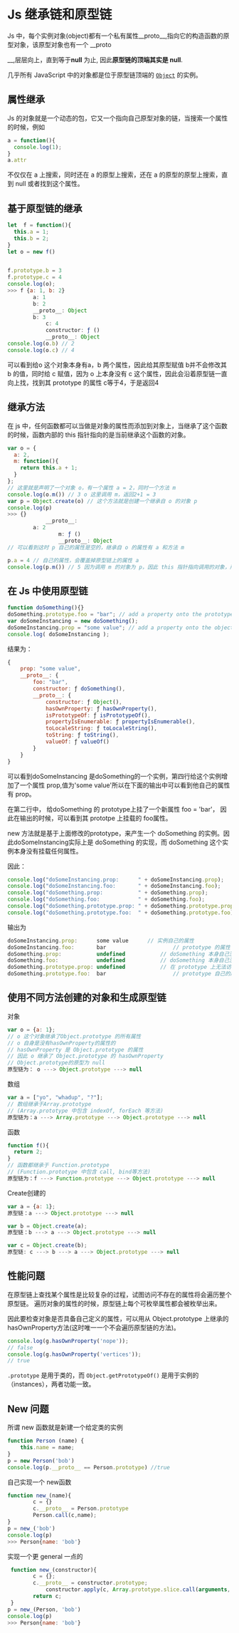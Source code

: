 # Js 继承链和原型链

Js 中，每个实例对象(object)都有一个私有属性\_\_proto\_\_,指向它的构造函数的原型对象，该原型对象也有一个 \_\_proto

\_\_,层层向上，直到等于**null** 为止, 因此**原型链的顶端其实是 null**.



几乎所有 JavaScript 中的对象都是位于原型链顶端的 [`Object`](https://developer.mozilla.org/zh-CN/docs/Web/JavaScript/Reference/Global_Objects/Object) 的实例。



## 属性继承

Js 的对象就是一个动态的包，它又一个指向自己原型对象的链，当搜索一个属性的时候，例如

```javascript
a = function(){
  console.log(1);
}
a.attr
```

不仅仅在 a 上搜索，同时还在 a 的原型上搜索，还在 a 的原型的原型上搜索，直到 null 或者找到这个属性。



## 基于原型链的继承

```javascript
let  f = function(){
  this.a = 1;
  this.b = 2;
}
let o = new f()


f.prototype.b = 3
f.prototype.c = 4
console.log(o);
>>> f {a: 1, b: 2} 
		a: 1
		b: 2
		__proto__: Object
    	b: 3
			c: 4
			constructor: ƒ ()
			__proto__: Object
console.log(o.b) // 2
console.log(o.c) // 4
```

可以看到给o 这个对象本身有a，b 两个属性，因此给其原型赋值 b并不会修改其 b 的值，同时给 c 赋值，因为 o 上本身没有 c 这个属性，因此会沿着原型链一直向上找，找到其 prototype 的属性 c等于4，于是返回4



## 继承方法

在 js 中，任何函数都可以当做是对象的属性而添加到对象上，当继承了这个函数的时候，函数内部的 this 指针指向的是当前继承这个函数的对象。

```javascript
var o = {
  a: 2,
  m: function(){
    return this.a + 1;
  }
};
// 这里就是声明了一个对象 o，有一个属性 a = 2，同时一个方法 m
console.log(o.m()) // 3 o 这里调用 m，返回2+1 = 3
var p = Object.create(o) // 这个方法就是创建一个继承自 o 的对象 p
console.log(p)
>>> {}
			__proto__:
      	a: 2
				m: ƒ ()
				__proto__: Object
// 可以看到这时 p 自己的属性是空的，继承自 o 的属性有 a 和方法 m

p.a = 4 // 自己的属性，会覆盖掉原型链上的属性 a
console.log(p.m()) // 5 因为调用 m 的对象为 p，因此 this 指针指向调用的对象，所以结果为4+1 = 5

```



## 在 Js 中使用原型链

```javascript
function doSomething(){}
doSomething.prototype.foo = "bar"; // add a property onto the prototype
var doSomeInstancing = new doSomething();
doSomeInstancing.prop = "some value"; // add a property onto the object
console.log( doSomeInstancing );
```

结果为：

```javascript
{
    prop: "some value",
    __proto__: {
        foo: "bar",
        constructor: ƒ doSomething(),
        __proto__: {
            constructor: ƒ Object(),
            hasOwnProperty: ƒ hasOwnProperty(),
            isPrototypeOf: ƒ isPrototypeOf(),
            propertyIsEnumerable: ƒ propertyIsEnumerable(),
            toLocaleString: ƒ toLocaleString(),
            toString: ƒ toString(),
            valueOf: ƒ valueOf()
        }
    }
}
```

可以看到doSomeInstancing 是doSomething的一个实例，第四行给这个实例增加了一个属性 prop,值为'some value'所以在下面的输出中可以看到他自己的属性有 prop。

在第二行中， 给doSomething 的 prototype上挂了一个新属性 foo = 'bar'， 因此在输出的时候，可以看到其 prototpe 上挂载的 foo属性。

new 方法就是基于上面修改的prototype，来产生一个 doSomething 的实例。因此doSomeInstancing实际上是 doSomething 的实现，而 doSomething 这个实例本身没有挂载任何属性。

因此：

```javascript
console.log("doSomeInstancing.prop:      " + doSomeInstancing.prop);
console.log("doSomeInstancing.foo:       " + doSomeInstancing.foo);
console.log("doSomething.prop:           " + doSomething.prop);
console.log("doSomething.foo:            " + doSomething.foo);
console.log("doSomething.prototype.prop: " + doSomething.prototype.prop);
console.log("doSomething.prototype.foo:  " + doSomething.prototype.foo);
```

输出为

```javascript
doSomeInstancing.prop:      some value		// 实例自己的属性
doSomeInstancing.foo:       bar						// prototype 的属性
doSomething.prop:           undefined			// doSomething 本身自己没挂载属性
doSomething.foo:            undefined			// doSomething 本身自己没挂载属性
doSomething.prototype.prop: undefined			// 在 prototype 上无法访问其实例对象自己挂载的属性
doSomething.prototype.foo:  bar						// prototype 自己的属性是可以访问的
```



## 使用不同方法创建的对象和生成原型链

对象

```javascript
var o = {a: 1};
// o 这个对象继承了Object.prototype 的所有属性
// o 自身是没有hasOwnProperty的属性的
// hasOwnProperty 是 Object.prototype 的属性
// 因此 o 继承了 Object.prototype 的 hasOwnProperty
// Object.prototype的原型为 null
原型链为： o ---> Object.prototype ---> null
```

数组

```javascript
var a = ["yo", "whadup", "?"];
// 数组继承于Array.prototype 
// (Array.prototype 中包含 indexOf, forEach 等方法)
原型链为：a ---> Array.prototype ---> Object.prototype ---> null
```

函数

```javascript
function f(){
  return 2;
}
// 函数都继承于 Function.prototype
// (Function.prototype 中包含 call, bind等方法)
原型链为：f ---> Function.prototype ---> Object.prototype ---> null
```

Create创建的

```javascript
var a = {a: 1}; 
原型链：a ---> Object.prototype ---> null

var b = Object.create(a);
原型链：b ---> a ---> Object.prototype ---> null

var c = Object.create(b);
原型链: c ---> b ---> a ---> Object.prototype ---> null

```



## 性能问题

在原型链上查找某个属性是比较复杂的过程，试图访问不存在的属性将会遍历整个原型链。 遍历对象的属性的时候，原型链上每个可枚举属性都会被枚举出来。



因此要检查对象是否具备自己定义的属性，可以用从 Object.prototype 上继承的 hasOwnProperty方法(这时唯一一个不会遍历原型链的方法)。

```javascript
console.log(g.hasOwnProperty('nope'));
// false
console.log(g.hasOwnProperty('vertices'));
// true
```



`.prototype` 是用于类的，而 `Object.getPrototypeOf()` 是用于实例的（instances），两者功能一致。



## New 问题

所谓 new 函数就是新建一个给定类的实例

```javascript
function Person (name) {
    this.name = name;
}
p = new Person('bob')
console.log(p.__proto__ == Person.prototype) //true
```

自己实现一个 new函数

```javascript
function new_(name){
  		c = {}
  		c.__proto__ = Person.prototype
  		Person.call(c,name);
}
p = new_('bob')
console.log(p)
>>> Person{name: 'bob'}
```

实现一个更 general 一点的

```javascript
 function new_(constructor){
   		c = {};
   		c.__proto__ = constructor.prototype;
			constructor.apply(c, Array.prototype.slice.call(arguments, 1));
   		return c;
 }
p = new_(Person, 'bob')
console.log(p)
>>> Person{name: 'bob'}
```

